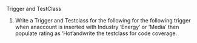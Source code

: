 Trigger and TestClass

1. Write a Trigger and Testclass for the following for the following trigger when anaccount is inserted with Industry ‘Energy’ or ‘Media’ then populate rating as ‘Hot’andwrite the testclass for code coverage.
